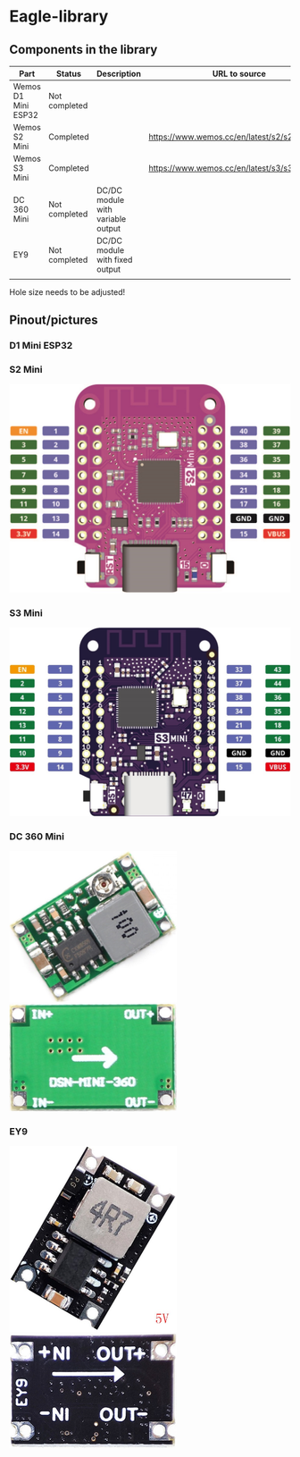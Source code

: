 # Eagle-library

## Components in the library

| Part                | Status        | Description                          | URL to source                                  |
|---------------------|---------------|--------------------------------------|------------------------------------------------|
| Wemos D1 Mini ESP32 | Not completed |                                      |                                                |
| Wemos S2 Mini       | Completed     |                                      | https://www.wemos.cc/en/latest/s2/s2_mini.html |
| Wemos S3 Mini       | Completed     |                                      | https://www.wemos.cc/en/latest/s3/s3_mini.html |
| DC 360 Mini         | Not completed | DC/DC module with variable output    |                                                |
| EY9                 | Not completed | DC/DC module with fixed output       |                                                |
|                     |               |                                      |                                                |

Hole size needs to be adjusted!

## Pinout/pictures

### D1 Mini ESP32

### S2 Mini
<img src="Img/S2_mini_v1.0.0_pinout.jpg" width="600"/>

### S3 Mini
<img src="Img/S3_mini_v1.0.0_pinout.jpg" width="600"/>

### DC 360 Mini
<img src="Img/DC-DC Mini-360_1.jpg" width="300"/> <img src="Img/DC-DC Mini-360_2.jpg" width="300"/>

### EY9
<img src="Img/EY9_5v.jpg" width="300"/> <img src="Img/EY9_2.jpg" width="300"/>

